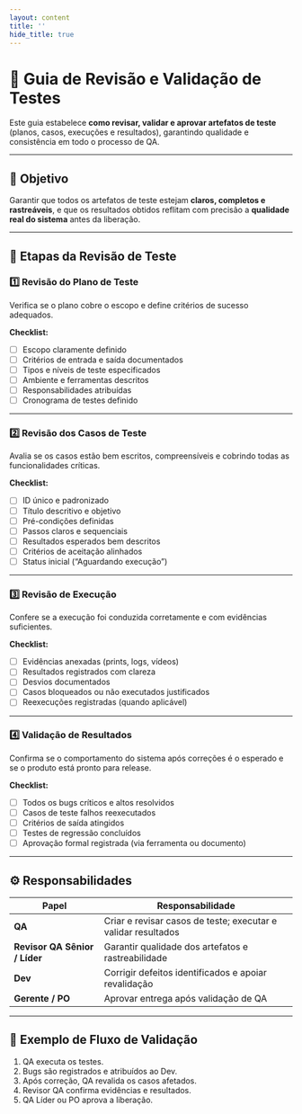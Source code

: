 ```yaml
---
layout: content
title: ''
hide_title: true
---
```



# 🧠 Guia de Revisão e Validação de Testes  

Este guia estabelece **como revisar, validar e aprovar artefatos de teste** (planos, casos, execuções e resultados), garantindo qualidade e consistência em todo o processo de QA.

---

## 🎯 Objetivo  
Garantir que todos os artefatos de teste estejam **claros, completos e rastreáveis**, e que os resultados obtidos reflitam com precisão a **qualidade real do sistema** antes da liberação.

---

## 🧩 Etapas da Revisão de Teste  

### 1️⃣ **Revisão do Plano de Teste**
Verifica se o plano cobre o escopo e define critérios de sucesso adequados.

**Checklist:**
- [ ] Escopo claramente definido  
- [ ] Critérios de entrada e saída documentados  
- [ ] Tipos e níveis de teste especificados  
- [ ] Ambiente e ferramentas descritos  
- [ ] Responsabilidades atribuídas  
- [ ] Cronograma de testes definido  

---

### 2️⃣ **Revisão dos Casos de Teste**
Avalia se os casos estão bem escritos, compreensíveis e cobrindo todas as funcionalidades críticas.

**Checklist:**
- [ ] ID único e padronizado  
- [ ] Título descritivo e objetivo  
- [ ] Pré-condições definidas  
- [ ] Passos claros e sequenciais  
- [ ] Resultados esperados bem descritos  
- [ ] Critérios de aceitação alinhados  
- [ ] Status inicial (“Aguardando execução”)  

---

### 3️⃣ **Revisão de Execução**
Confere se a execução foi conduzida corretamente e com evidências suficientes.

**Checklist:**
- [ ] Evidências anexadas (prints, logs, vídeos)  
- [ ] Resultados registrados com clareza  
- [ ] Desvios documentados  
- [ ] Casos bloqueados ou não executados justificados  
- [ ] Reexecuções registradas (quando aplicável)  

---

### 4️⃣ **Validação de Resultados**
Confirma se o comportamento do sistema após correções é o esperado e se o produto está pronto para release.

**Checklist:**
- [ ] Todos os bugs críticos e altos resolvidos  
- [ ] Casos de teste falhos reexecutados  
- [ ] Critérios de saída atingidos  
- [ ] Testes de regressão concluídos  
- [ ] Aprovação formal registrada (via ferramenta ou documento)  

---

## ⚙️ Responsabilidades  

| Papel | Responsabilidade |
|-------|-------------------|
| **QA** | Criar e revisar casos de teste; executar e validar resultados |
| **Revisor QA Sênior / Líder** | Garantir qualidade dos artefatos e rastreabilidade |
| **Dev** | Corrigir defeitos identificados e apoiar revalidação |
| **Gerente / PO** | Aprovar entrega após validação de QA |

---

## 🧮 Exemplo de Fluxo de Validação  

1. QA executa os testes.  
2. Bugs são registrados e atribuídos ao Dev.  
3. Após correção, QA revalida os casos afetados.  
4. Revisor QA confirma evidências e resultados.  
5. QA Líder ou PO aprova a liberação.  


